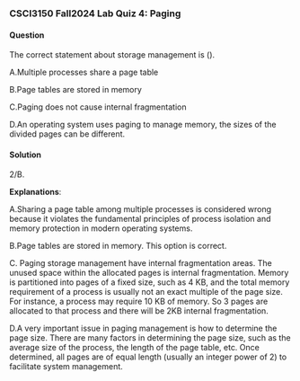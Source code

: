 ### CSCI3150 Fall2024 Lab Quiz 4: Paging

#### Question

The correct statement about storage management is ().

A.Multiple processes share a page table

B.Page tables are stored in memory

C.Paging does not cause internal fragmentation

D.An operating system uses paging to manage memory, the sizes of the divided pages can be different.

#### Solution

2/B.

**Explanations**: 

A.Sharing a page table among multiple processes is considered wrong because it violates the fundamental principles of process isolation and memory protection in modern operating systems.

B.Page tables are stored in memory. This option is correct.

C. Paging storage management have internal fragmentation areas. The unused space within the allocated pages is internal fragmentation.  Memory is partitioned into pages of a fixed size, such as 4 KB, and  the total memory requirement of a process is usually not an exact multiple of the page size. For instance, a process may require 10 KB of memory. So 3 pages are allocated to that process and there will be 2KB internal fragmentation.

D.A very important issue in paging management is how to determine the page size. There are many factors in determining the page size, such as the average size of the process, the length of the page table, etc. Once determined, all pages are of equal length (usually an integer power of 2) to facilitate system management.